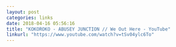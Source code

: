 ```yaml
---
layout: post
categories: links
date: 2018-04-16 05:56:16
title: "KOKOROKO - ABUSEY JUNCTION // We Out Here - YouTube"
linkurl: "https://www.youtube.com/watch?v=tSv04ylc6To"
---
```

